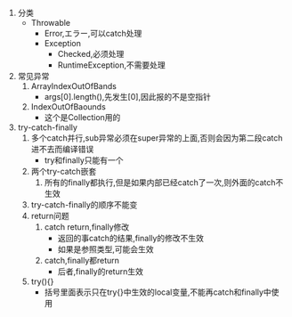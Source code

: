 #
1. 分类
    - Throwable
        - Error,エラー,可以catch处理
        - Exception
            - Checked,必须处理
            - RuntimeException,不需要处理
2. 常见异常
    1. ArrayIndexOutOfBands
        - args[0].length(),先发生[0],因此报的不是空指针
    2. IndexOutOfBaounds
        - 这个是Collection用的
3. try-catch-finally
    1. 多个catch并行,sub异常必须在super异常的上面,否则会因为第二段catch进不去而编译错误
        - try和finally只能有一个
    2. 两个try-catch嵌套
        1. 所有的finally都执行,但是如果内部已经catch了一次,则外面的catch不生效
    3. try-catch-finally的顺序不能变
    4. return问题
        1. catch return,finally修改
            - 返回的事catch的结果,finally的修改不生效
            - 如果是参照类型,可能会生效
        2. catch,finally都return
            - 后者,finally的return生效
    5. try(){}
        - 括号里面表示只在try{}中生效的local变量,不能再catch和finally中使用
